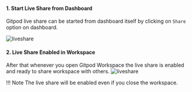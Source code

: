 #### 1. Start Live Share from Dashboard


Gitpod live share can be started from dashboard itself by clicking on
`Share` option on dashboard.

![liveshare](../../assets/gitpod5.png)

#### 2. Live Share Enabled in Workspace

After that whenever you open Gitpod Workspace the live share is enabled
and ready to share workspace with others.
![liveshare](../../assets/gitpod6.png)

!!! Note
    The live share will be enabled even if you close the workspace.
